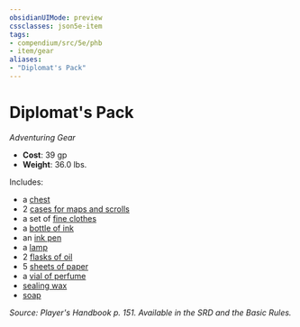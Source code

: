 ```yaml
---
obsidianUIMode: preview
cssclasses: json5e-item
tags:
- compendium/src/5e/phb
- item/gear
aliases: 
- "Diplomat's Pack"
---
```

# Diplomat's Pack
*Adventuring Gear*  

- **Cost**: 39 gp
- **Weight**: 36.0 lbs.

Includes:

- a [chest](/compendium/items/chest.md)  
- 2 [cases for maps and scrolls](/compendium/items/map-or-scroll-case.md)  
- a set of [fine clothes](/compendium/items/fine-clothes.md)  
- a [bottle of ink](/compendium/items/ink-1-ounce-bottle.md)  
- an [ink pen](/compendium/items/ink-pen.md)  
- a [lamp](/compendium/items/lamp.md)  
- 2 [flasks of oil](/compendium/items/oil-flask.md)  
- 5 [sheets of paper](/compendium/items/paper-one-sheet.md)  
- a [vial of perfume](/compendium/items/perfume-vial.md)  
- [sealing wax](/compendium/items/sealing-wax.md)  
- [soap](/compendium/items/soap.md)  

*Source: Player's Handbook p. 151. Available in the SRD and the Basic Rules.*